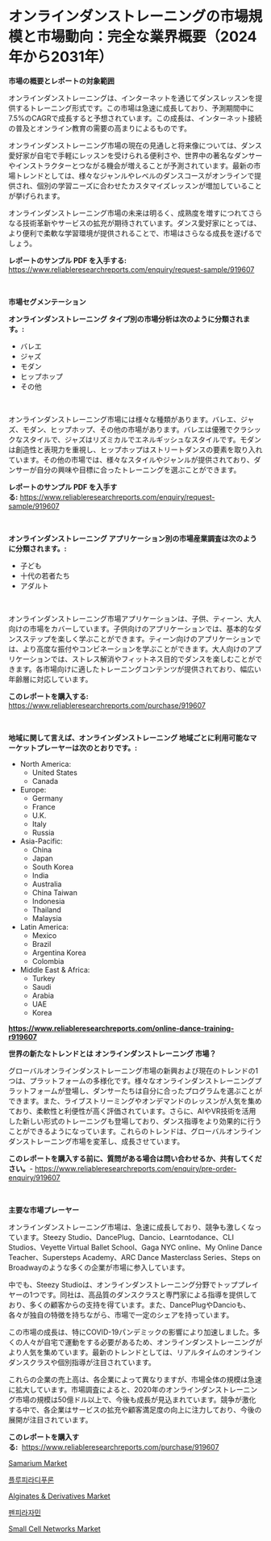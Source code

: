 <p><h1>オンラインダンストレーニングの市場規模と市場動向：完全な業界概要（2024年から2031年）</h1></p><p><strong>市場の概要とレポートの対象範囲</strong></p>
<p><p>オンラインダンストレーニングは、インターネットを通じてダンスレッスンを提供するトレーニング形式です。この市場は急速に成長しており、予測期間中に7.5%のCAGRで成長すると予想されています。この成長は、インターネット接続の普及とオンライン教育の需要の高まりによるものです。</p><p>オンラインダンストレーニング市場の現在の見通しと将来像については、ダンス愛好家が自宅で手軽にレッスンを受けられる便利さや、世界中の著名なダンサーやインストラクターとつながる機会が増えることが予測されています。最新の市場トレンドとしては、様々なジャンルやレベルのダンスコースがオンラインで提供され、個別の学習ニーズに合わせたカスタマイズレッスンが増加していることが挙げられます。</p><p>オンラインダンストレーニング市場の未来は明るく、成熟度を増すにつれてさらなる技術革新やサービスの拡充が期待されています。ダンス愛好家にとっては、より便利で柔軟な学習環境が提供されることで、市場はさらなる成長を遂げるでしょう。</p></p>
<p><strong>レポートのサンプル PDF を入手する:</strong> <a href="https://www.reliableresearchreports.com/enquiry/request-sample/919607">https://www.reliableresearchreports.com/enquiry/request-sample/919607</a></p>
<p>&nbsp;</p>
<p><strong>市場セグメンテーション</strong></p>
<p><strong>オンラインダンストレーニング タイプ別の市場分析は次のように分類されます。:</strong></p>
<p><ul><li>バレエ</li><li>ジャズ</li><li>モダン</li><li>ヒップホップ</li><li>その他</li></ul></p>
<p>&nbsp;</p>
<p><p>オンラインダンストレーニング市場には様々な種類があります。バレエ、ジャズ、モダン、ヒップホップ、その他の市場があります。バレエは優雅でクラシックなスタイルで、ジャズはリズミカルでエネルギッシュなスタイルです。モダンは創造性と表現力を重視し、ヒップホップはストリートダンスの要素を取り入れています。その他の市場では、様々なスタイルやジャンルが提供されており、ダンサーが自分の興味や目標に合ったトレーニングを選ぶことができます。</p></p>
<p><strong>レポートのサンプル PDF を入手する:</strong>&nbsp;<a href="https://www.reliableresearchreports.com/enquiry/request-sample/919607">https://www.reliableresearchreports.com/enquiry/request-sample/919607</a></p>
<p>&nbsp;</p>
<p><strong> オンラインダンストレーニング アプリケーション別の市場産業調査は次のように分類されます。:</strong></p>
<p><ul><li>子ども</li><li>十代の若者たち</li><li>アダルト</li></ul></p>
<p>&nbsp;</p>
<p><p>オンラインダンストレーニング市場アプリケーションは、子供、ティーン、大人向けの市場をカバーしています。子供向けのアプリケーションでは、基本的なダンスステップを楽しく学ぶことができます。ティーン向けのアプリケーションでは、より高度な振付やコンビネーションを学ぶことができます。大人向けのアプリケーションでは、ストレス解消やフィットネス目的でダンスを楽しむことができます。各市場向けに適したトレーニングコンテンツが提供されており、幅広い年齢層に対応しています。</p></p>
<p><strong>このレポートを購入する:</strong>&nbsp; <a href="https://www.reliableresearchreports.com/purchase/919607">https://www.reliableresearchreports.com/purchase/919607</a></p>
<p>&nbsp;</p>
<p><strong>地域に関して言えば、オンラインダンストレーニング 地域ごとに利用可能なマーケットプレーヤーは次のとおりです。:</strong></p>
<p><ul>
    <li>
        North America:
        <ul>
            <li>United States</li>
            <li>Canada</li>
        </ul>
    </li>
    <li>
        Europe:
        <ul>
            <li>Germany</li>
            <li>France</li>
            <li>U.K.</li>
            <li>Italy</li>
            <li>Russia</li>
        </ul>
    </li>
    <li>
        Asia-Pacific:
        <ul>
            <li>China</li>
            <li>Japan</li>
            <li>South Korea</li>
            <li>India</li>
            <li>Australia</li>
            <li>China Taiwan</li>
            <li>Indonesia</li>
            <li>Thailand</li>
            <li>Malaysia</li>
        </ul>
    </li>
    <li>
        Latin America:
        <ul>
            <li>Mexico</li>
            <li>Brazil</li>
            <li>Argentina Korea</li>
            <li>Colombia</li>
        </ul>
    </li>
    <li>
        Middle East & Africa:
        <ul>
            <li>Turkey</li>
            <li>Saudi</li>
            <li>Arabia</li>
            <li>UAE</li>
            <li>Korea</li>
        </ul>
    </li>
    </ul></p>
<p><strong><a href="https://www.reliableresearchreports.com/online-dance-training-r919607">https://www.reliableresearchreports.com/online-dance-training-r919607</a></strong>&nbsp;</p>
<p><strong>世界の新たなトレンドとは オンラインダンストレーニング 市場？</strong></p>
<p><p>グローバルオンラインダンストレーニング市場の新興および現在のトレンドの1つは、プラットフォームの多様化です。様々なオンラインダンストレーニングプラットフォームが登場し、ダンサーたちは自分に合ったプログラムを選ぶことができます。また、ライブストリーミングやオンデマンドのレッスンが人気を集めており、柔軟性と利便性が高く評価されています。さらに、AIやVR技術を活用した新しい形式のトレーニングも登場しており、ダンス指導をより効果的に行うことができるようになっています。これらのトレンドは、グローバルオンラインダンストレーニング市場を変革し、成長させています。</p></p>
<p><strong>このレポートを購入する前に、質問がある場合は問い合わせるか、共有してください。</strong>- <a href="https://www.reliableresearchreports.com/enquiry/pre-order-enquiry/919607">https://www.reliableresearchreports.com/enquiry/pre-order-enquiry/919607</a></p>
<p>&nbsp;</p>
<p><strong>主要な市場プレーヤー</strong></p>
<p><p>オンラインダンストレーニング市場は、急速に成長しており、競争も激しくなっています。Steezy Studio、DancePlug、Dancio、Learntodance、CLI Studios、Veyette Virtual Ballet School、Gaga NYC online、My Online Dance Teacher、Supersteps Academy、ARC Dance Masterclass Series、Steps on Broadwayのような多くの企業が市場に参入しています。</p><p>中でも、Steezy Studioは、オンラインダンストレーニング分野でトッププレイヤーの1つです。同社は、高品質のダンスクラスと専門家による指導を提供しており、多くの顧客からの支持を得ています。また、DancePlugやDancioも、各々が独自の特徴を持ちながら、市場で一定のシェアを持っています。</p><p>この市場の成長は、特にCOVID-19パンデミックの影響により加速しました。多くの人々が自宅で運動をする必要があるため、オンラインダンストレーニングがより人気を集めています。最新のトレンドとしては、リアルタイムのオンラインダンスクラスや個別指導が注目されています。</p><p>これらの企業の売上高は、各企業によって異なりますが、市場全体の規模は急速に拡大しています。市場調査によると、2020年のオンラインダンストレーニング市場の規模は50億ドル以上で、今後も成長が見込まれています。競争が激化する中で、各企業はサービスの拡充や顧客満足度の向上に注力しており、今後の展開が注目されています。</p></p>
<p><strong>このレポートを購入する:</strong>&nbsp;&nbsp;<a href="https://www.reliableresearchreports.com/purchase/919607">https://www.reliableresearchreports.com/purchase/919607</a></p>
<p><p><a href="https://issuu.com/reportprime-2/docs/samarium-market-size-2030.pptx">Samarium Market</a></p><p><a href="https://github.com/lzrvbyqzftro57/Market-Research-Report-List-1/blob/main/825327818565.md">플루피라디푸론</a></p><p><a href="https://issuu.com/reportprime-2/docs/alginates-derivatives-market-size-2030.pptx">Alginates & Derivatives Market</a></p><p><a href="https://github.com/vs019sa3m8x/Market-Research-Report-List-1/blob/main/999862318566.md">펜피라자민</a></p><p><a href="https://github.com/gulaimolin/Market-Research-Report-List-3/blob/main/small-cell-networks-market.md">Small Cell Networks Market</a></p></p>